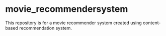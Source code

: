 # movie_recommendersystem
This repository is for a movie recommender system created using content-based recommendation system.
